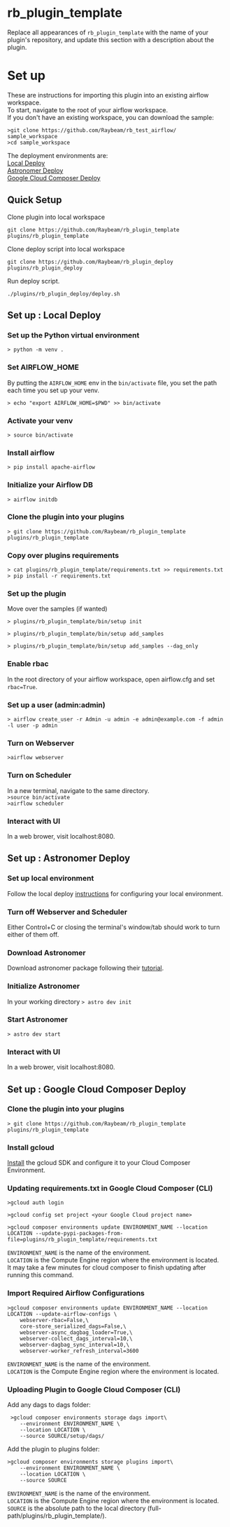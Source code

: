 # rb_plugin_template
Replace all appearances of `rb_plugin_template` with the name of your plugin's repository, and update this section with a description about the plugin.  
  
# Set up
These are instructions for importing this plugin into an existing airflow workspace.  
To start, navigate to the root of your airflow workspace.  
If you don't have an existing workspace, you can download the sample:  
```
>git clone https://github.com/Raybeam/rb_test_airflow/ sample_workspace
>cd sample_workspace
```
  
The deployment environments are:  
[Local Deploy](#set-up--local-deploy)  
[Astronomer Deploy](#set-up--astronomer-deploy)  
[Google Cloud Composer Deploy](#set-up--google-cloud-composer-deploy)  

## Quick Setup
Clone plugin into local workspace  
```
git clone https://github.com/Raybeam/rb_plugin_template plugins/rb_plugin_template
```  
  
Clone deploy script into local workspace  
```
git clone https://github.com/Raybeam/rb_plugin_deploy plugins/rb_plugin_deploy
```  
  
Run deploy script.  
```
./plugins/rb_plugin_deploy/deploy.sh
```
  
## Set up : Local Deploy

### Set up the Python virtual environment
`> python -m venv .`

### Set AIRFLOW_HOME
By putting the `AIRFLOW_HOME` env in the `bin/activate` file, you set the path each time you set up your venv.

`> echo "export AIRFLOW_HOME=$PWD" >> bin/activate`

### Activate your venv
`> source bin/activate`

### Install airflow
`> pip install apache-airflow`

### Initialize your Airflow DB
`> airflow initdb`

### Clone the plugin into your plugins
`> git clone https://github.com/Raybeam/rb_plugin_template plugins/rb_plugin_template`

### Copy over plugins requirements
`> cat plugins/rb_plugin_template/requirements.txt >> requirements.txt`  
`> pip install -r requirements.txt`

### Set up the plugin
Move over the samples (if wanted)

`> plugins/rb_plugin_template/bin/setup init`

`> plugins/rb_plugin_template/bin/setup add_samples`

`> plugins/rb_plugin_template/bin/setup add_samples --dag_only`

### Enable rbac
In the root directory of your airflow workspace, open airflow.cfg and set `rbac=True`.

### Set up a user (admin:admin)
`> airflow create_user -r Admin -u admin -e admin@example.com -f admin -l user -p admin`

### Turn on Webserver
`>airflow webserver`

### Turn on Scheduler
In a new terminal, navigate to the same directory.  
`>source bin/activate`  
`>airflow scheduler`  

### Interact with UI
In a web brower, visit localhost:8080.  

## Set up : Astronomer Deploy
### Set up local environment
Follow the local deploy [instructions](#set-up--local-deploy) for configuring your local environment.  

### Turn off Webserver and Scheduler
Either Control+C or closing the terminal's window/tab should work to turn either of them off. 

### Download Astronomer
Download astronomer package following their [tutorial](https://www.astronomer.io/docs/cli-getting-started/).

### Initialize Astronomer
In your working directory
`> astro dev init`

### Start Astronomer
`> astro dev start`
  
### Interact with UI
In a web brower, visit localhost:8080.

## Set up : Google Cloud Composer Deploy

### Clone the plugin into your plugins
`> git clone https://github.com/Raybeam/rb_plugin_template plugins/rb_plugin_template`

### Install gcloud 
[Install](https://cloud.google.com/sdk/docs/quickstarts) the gcloud SDK and configure it to your Cloud Composer Environment.

### Updating requirements.txt in Google Cloud Composer (CLI)
`>gcloud auth login`  

`>gcloud config set project <your Google Cloud project name>`  

`>gcloud composer environments update ENVIRONMENT_NAME --location LOCATION --update-pypi-packages-from-file=plugins/rb_plugin_template/requirements.txt`  

`ENVIRONMENT_NAME` is the name of the environment.  
`LOCATION` is the Compute Engine region where the environment is located.  
It may take a few minutes for cloud composer to finish updating after running this command.

### Import Required Airflow Configurations
```
>gcloud composer environments update ENVIRONMENT_NAME --location LOCATION --update-airflow-configs \  
	webserver-rbac=False,\  
	core-store_serialized_dags=False,\  
	webserver-async_dagbag_loader=True,\  
	webserver-collect_dags_interval=10,\  
	webserver-dagbag_sync_interval=10,\  
	webserver-worker_refresh_interval=3600
```  

`ENVIRONMENT_NAME` is the name of the environment.  
`LOCATION` is the Compute Engine region where the environment is located.  


### Uploading Plugin to Google Cloud Composer (CLI)
Add any dags to dags folder:  
```
 >gcloud composer environments storage dags import\  
    --environment ENVIRONMENT_NAME \
    --location LOCATION \
    --source SOURCE/setup/dags/
```  

Add the plugin to plugins folder:  
```
>gcloud composer environments storage plugins import\
    --environment ENVIRONMENT_NAME \
    --location LOCATION \
    --source SOURCE
```    

`ENVIRONMENT_NAME` is the name of the environment.  
`LOCATION` is the Compute Engine region where the environment is located.  
`SOURCE` is the absolute path to the local directory (full-path/plugins/rb_plugin_template/).  

